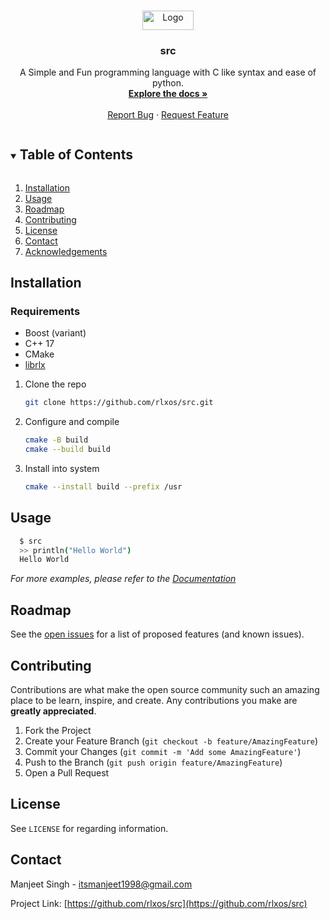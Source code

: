 <!--
*** Thanks for checking out the Best-README-Template. If you have a suggestion
*** that would make this better, please fork the repo and create a pull request
*** or simply open an issue with the tag "enhancement".
*** Thanks again! Now go create something AMAZING! :D
***
***
***
*** To avoid retyping too much info. Do a search and replace for the following:
*** github_username, repo_name, twitter_handle, email, project_title, project_description
-->



<!-- PROJECT SHIELDS -->
<!--
*** I'm using markdown "reference style" links for readability.
*** Reference links are enclosed in brackets [ ] instead of parentheses ( ).
*** See the bottom of this document for the declaration of the reference variables
*** for contributors-url, forks-url, etc. This is an optional, concise syntax you may use.
*** https://www.markdownguide.org/basic-syntax/#reference-style-links
-->
<!-- [![Contributors][contributors-shield]][contributors-url]
[![Forks][forks-shield]][forks-url]
[![Stargazers][stars-shield]][stars-url]
[![Issues][issues-shield]][issues-url]
[![MIT License][license-shield]][license-url]
[![LinkedIn][linkedin-shield]][linkedin-url]

 -->

<!-- PROJECT LOGO -->
<br />
<p align="center">
  <a href="https://github.com/rlxos/src">
    <img src="https://raw.githubusercontent.com/rlxos/src/main/assets/logo.svg" alt="Logo" width="82.349998mm" height="30.614mm">
  </a>

  <h3 align="center">src</h3>

  <p align="center">
    A Simple and Fun programming language with C like syntax and ease of python.
    <br />
    <a href="https://app.gitbook.com/@itsmanjeet1998/s/source/"><strong>Explore the docs »</strong></a>
    <br />
    <br />
    <a href="https://github.com/rlxos/src/issues">Report Bug</a>
    ·
    <a href="https://github.com/rlxos/src/issues">Request Feature</a>
  </p>
</p>



<!-- TABLE OF CONTENTS -->
<details open="open">
  <summary><h2 style="display: inline-block">Table of Contents</h2></summary>
  <ol>
    <li><a href="#installation">Installation</a></li>
    <li><a href="#usage">Usage</a></li>
    <li><a href="#roadmap">Roadmap</a></li>
    <li><a href="#contributing">Contributing</a></li>
    <li><a href="#license">License</a></li>
    <li><a href="#contact">Contact</a></li>
    <li><a href="#acknowledgements">Acknowledgements</a></li>
  </ol>
</details>



## Installation
### Requirements
  - Boost (variant)
  - C++ 17
  - CMake
  - [librlx](https://github.com/rlxos/src)

1. Clone the repo
   ```sh
   git clone https://github.com/rlxos/src.git
   ```
2. Configure and compile
    ```sh
    cmake -B build
    cmake --build build
    ```
3. Install into system
    ```sh
    cmake --install build --prefix /usr
    ```



<!-- USAGE EXAMPLES -->
## Usage
```bash
  $ src
  >> println("Hello World")
  Hello World

```
_For more examples, please refer to the [Documentation](https://app.gitbook.com/@itsmanjeet1998/s/source/)_



<!-- ROADMAP -->
## Roadmap

See the [open issues](https://github.com/rlxos/src/issues) for a list of proposed features (and known issues).



<!-- CONTRIBUTING -->
## Contributing

Contributions are what make the open source community such an amazing place to be learn, inspire, and create. Any contributions you make are **greatly appreciated**.

1. Fork the Project
2. Create your Feature Branch (`git checkout -b feature/AmazingFeature`)
3. Commit your Changes (`git commit -m 'Add some AmazingFeature'`)
4. Push to the Branch (`git push origin feature/AmazingFeature`)
5. Open a Pull Request



<!-- LICENSE -->
## License

See `LICENSE` for regarding information.



<!-- CONTACT -->
## Contact

Manjeet Singh - itsmanjeet1998@gmail.com

Project Link: [https://github.com/rlxos/src](https://github.com/rlxos/src)



<!-- MARKDOWN LINKS & IMAGES -->
<!-- https://www.markdownguide.org/basic-syntax/#reference-style-links -->
[contributors-shield]: https://img.shields.io/github/contributors/github_username/repo.svg?style=for-the-badge
[contributors-url]: https://github.com/github_username/repo/graphs/contributors
[forks-shield]: https://img.shields.io/github/forks/github_username/repo.svg?style=for-the-badge
[forks-url]: https://github.com/github_username/repo/network/members
[stars-shield]: https://img.shields.io/github/stars/github_username/repo.svg?style=for-the-badge
[stars-url]: https://github.com/github_username/repo/stargazers
[issues-shield]: https://img.shields.io/github/issues/github_username/repo.svg?style=for-the-badge
[issues-url]: https://github.com/github_username/repo/issues
[license-shield]: https://img.shields.io/github/license/github_username/repo.svg?style=for-the-badge
[license-url]: https://github.com/github_username/repo/blob/master/LICENSE.txt
[linkedin-shield]: https://img.shields.io/badge/-LinkedIn-black.svg?style=for-the-badge&logo=linkedin&colorB=555
[linkedin-url]: https://linkedin.com/in/github_username
